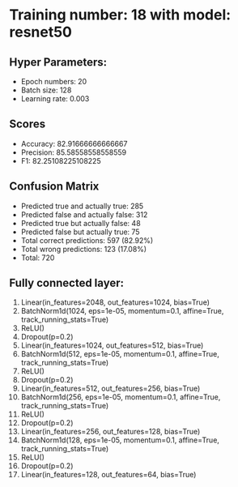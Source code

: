 # Training number: 18 with model: resnet50
## Hyper Parameters:
- Epoch numbers: 20
- Batch size: 128
- Learning rate: 0.003

## Scores
- Accuracy: 82.91666666666667
- Precision: 85.58558558558559
- F1: 82.25108225108225

## Confusion Matrix
- Predicted true and actually true: 285
- Predicted false and actually false: 312
- Predicted true but actually false: 48
- Predicted false but actually true: 75
- Total correct predictions: 597 (82.92%)
- Total wrong predictions: 123 (17.08%)
- Total: 720

## Fully connected layer:
1. Linear(in_features=2048, out_features=1024, bias=True)
2. BatchNorm1d(1024, eps=1e-05, momentum=0.1, affine=True, track_running_stats=True)
3. ReLU()
4. Dropout(p=0.2)
5. Linear(in_features=1024, out_features=512, bias=True)
6. BatchNorm1d(512, eps=1e-05, momentum=0.1, affine=True, track_running_stats=True)
7. ReLU()
8. Dropout(p=0.2)
9. Linear(in_features=512, out_features=256, bias=True)
10. BatchNorm1d(256, eps=1e-05, momentum=0.1, affine=True, track_running_stats=True)
11. ReLU()
12. Dropout(p=0.2)
13. Linear(in_features=256, out_features=128, bias=True)
14. BatchNorm1d(128, eps=1e-05, momentum=0.1, affine=True, track_running_stats=True)
15. ReLU()
16. Dropout(p=0.2)
17. Linear(in_features=128, out_features=64, bias=True)